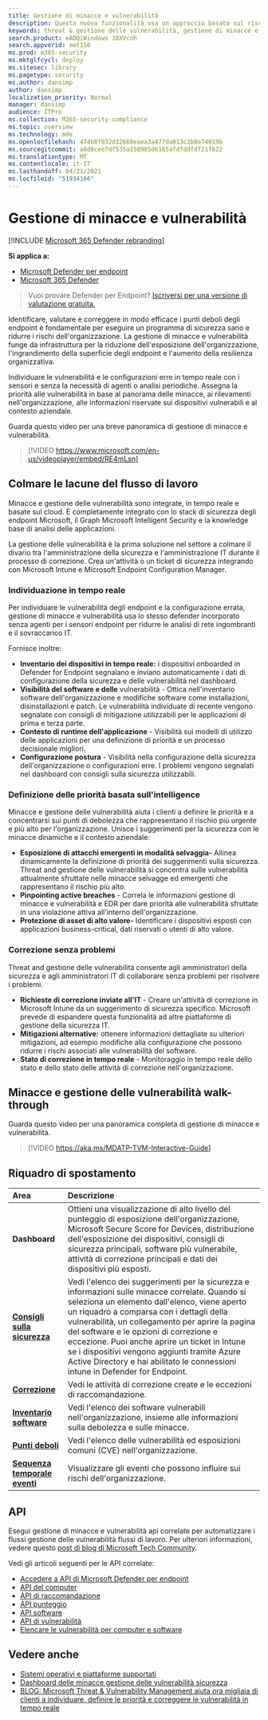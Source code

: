 ```yaml
---
title: Gestione di minacce e vulnerabilità
description: Questa nuova funzionalità usa un approccio basato sul rischio che cambia il gioco per l'individuazione, la definizione delle priorità e la correzione delle vulnerabilità degli endpoint e delle configurazioni erre.
keywords: threat & gestione delle vulnerabilità, gestione di minacce e vulnerabilità, Microsoft Defender for Endpoint TVM, Microsoft Defender for Endpoint-TVM, gestione delle vulnerabilità, valutazione delle vulnerabilità, analisi delle minacce e vulnerabilità, valutazione della configurazione sicura, Microsoft Defender for Endpoint, vulnerabilità degli endpoint, generazione successiva
search.product: eADQiWindows 10XVcnh
search.appverid: met150
ms.prod: m365-security
ms.mktglfcycl: deploy
ms.sitesec: library
ms.pagetype: security
ms.author: dansimp
author: dansimp
localization_priority: Normal
manager: dansimp
audience: ITPro
ms.collection: M365-security-compliance
ms.topic: overview
ms.technology: mde
ms.openlocfilehash: 474b8f032d32668eaea3a477da013c2b8e74019b
ms.sourcegitcommit: a8d8cee7df535a150985d6165afdfddfdf21f622
ms.translationtype: MT
ms.contentlocale: it-IT
ms.lasthandoff: 04/21/2021
ms.locfileid: "51934166"
---
```

# <a name="threat-and-vulnerability-management"></a>Gestione di minacce e vulnerabilità

[!INCLUDE [Microsoft 365 Defender rebranding](../../includes/microsoft-defender.md)]

**Si applica a:**
- [Microsoft Defender per endpoint](https://go.microsoft.com/fwlink/p/?linkid=2154037)
- [Microsoft 365 Defender](https://go.microsoft.com/fwlink/?linkid=2118804)


>Vuoi provare Defender per Endpoint? [Iscriversi per una versione di valutazione gratuita.](https://www.microsoft.com/microsoft-365/windows/microsoft-defender-atp?ocid=docs-wdatp-portaloverview-abovefoldlink)

Identificare, valutare e correggere in modo efficace i punti deboli degli endpoint è fondamentale per eseguire un programma di sicurezza sano e ridurre i rischi dell'organizzazione. La gestione di minacce e vulnerabilità funge da infrastruttura per la riduzione dell'esposizione dell'organizzazione, l'ingrandimento della superficie degli endpoint e l'aumento della resilienza organizzativa.

Individuare le vulnerabilità e le configurazioni erre in tempo reale con i sensori e senza la necessità di agenti o analisi periodiche. Assegna la priorità alle vulnerabilità in base al panorama delle minacce, ai rilevamenti nell'organizzazione, alle informazioni riservate sui dispositivi vulnerabili e al contesto aziendale.

Guarda questo video per una breve panoramica di gestione di minacce e vulnerabilità.

>[!VIDEO https://www.microsoft.com/en-us/videoplayer/embed/RE4mLsn]

## <a name="bridging-the-workflow-gaps"></a>Colmare le lacune del flusso di lavoro

Minacce e gestione delle vulnerabilità sono integrate, in tempo reale e basate sul cloud. È completamente integrato con lo stack di sicurezza degli endpoint Microsoft, il Graph Microsoft Intelligent Security e la knowledge base di analisi delle applicazioni.  

La gestione delle vulnerabilità è la prima soluzione nel settore a colmare il divario tra l'amministrazione della sicurezza e l'amministrazione IT durante il processo di correzione. Crea un'attività o un ticket di sicurezza integrando con Microsoft Intune e Microsoft Endpoint Configuration Manager.

### <a name="real-time-discovery"></a>Individuazione in tempo reale

Per individuare le vulnerabilità degli endpoint e la configurazione errata, gestione di minacce e vulnerabilità usa lo stesso defender incorporato senza agenti per i sensori endpoint per ridurre le analisi di rete ingombranti e il sovraccarico IT.

Fornisce inoltre:

- **Inventario dei dispositivi in tempo reale:** i dispositivi onboarded in Defender for Endpoint segnalano e inviano automaticamente i dati di configurazione della sicurezza e delle vulnerabilità nel dashboard.
- **Visibilità del software e delle** vulnerabilità - Ottica nell'inventario software dell'organizzazione e modifiche software come installazioni, disinstallazioni e patch. Le vulnerabilità individuate di recente vengono segnalate con consigli di mitigazione utilizzabili per le applicazioni di prima e terza parte.
- **Contesto di runtime dell'applicazione** - Visibilità sui modelli di utilizzo delle applicazioni per una definizione di priorità e un processo decisionale migliori.
- **Configurazione postura** - Visibilità nella configurazione della sicurezza dell'organizzazione o configurazioni erre. I problemi vengono segnalati nel dashboard con consigli sulla sicurezza utilizzabili.

### <a name="intelligence-driven-prioritization"></a>Definizione delle priorità basata sull'intelligence

Minacce e gestione delle vulnerabilità aiuta i clienti a definire le priorità e a concentrarsi sui punti di debolezza che rappresentano il rischio più urgente e più alto per l'organizzazione. Unisce i suggerimenti per la sicurezza con le minacce dinamiche e il contesto aziendale:

- **Esposizione di attacchi emergenti in modalità selvaggia-** Allinea dinamicamente la definizione di priorità dei suggerimenti sulla sicurezza. Threat and gestione delle vulnerabilità si concentra sulle vulnerabilità attualmente sfruttate nelle minacce selvagge ed emergenti che rappresentano il rischio più alto.
- **Pinpointing active breaches** - Correla le informazioni gestione di minacce e vulnerabilità e EDR per dare priorità alle vulnerabilità sfruttate in una violazione attiva all'interno dell'organizzazione.
- **Protezione di asset di alto valore-** Identificare i dispositivi esposti con applicazioni business-critical, dati riservati o utenti di alto valore.

### <a name="seamless-remediation"></a>Correzione senza problemi

Threat and gestione delle vulnerabilità consente agli amministratori della sicurezza e agli amministratori IT di collaborare senza problemi per risolvere i problemi.

- **Richieste di correzione inviate all'IT** - Creare un'attività di correzione in Microsoft Intune da un suggerimento di sicurezza specifico. Microsoft prevede di espandere questa funzionalità ad altre piattaforme di gestione della sicurezza IT.
- **Mitigazioni alternative:** ottenere informazioni dettagliate su ulteriori mitigazioni, ad esempio modifiche alla configurazione che possono ridurre i rischi associati alle vulnerabilità del software.
- **Stato di correzione in tempo reale** - Monitoraggio in tempo reale dello stato e dello stato delle attività di correzione nell'organizzazione.

## <a name="threat-and-vulnerability-management-walk-through"></a>Minacce e gestione delle vulnerabilità walk-through

Guarda questo video per una panoramica completa di gestione di minacce e vulnerabilità.

>[!VIDEO https://aka.ms/MDATP-TVM-Interactive-Guide]

## <a name="navigation-pane"></a>Riquadro di spostamento 

Area | Descrizione
:---|:---
**Dashboard**   | Ottieni una visualizzazione di alto livello del punteggio di esposizione dell'organizzazione, Microsoft Secure Score for Devices, distribuzione dell'esposizione dei dispositivi, consigli di sicurezza principali, software più vulnerabile, attività di correzione principali e dati dei dispositivi più esposti.
[**Consigli sulla sicurezza**](tvm-security-recommendation.md) | Vedi l'elenco dei suggerimenti per la sicurezza e informazioni sulle minacce correlate. Quando si seleziona un elemento dall'elenco, viene aperto un riquadro a comparsa con i dettagli della vulnerabilità, un collegamento per aprire la pagina del software e le opzioni di correzione e eccezione. Puoi anche aprire un ticket in Intune se i dispositivi vengono aggiunti tramite Azure Active Directory e hai abilitato le connessioni intune in Defender for Endpoint.
[**Correzione**](tvm-remediation.md) | Vedi le attività di correzione create e le eccezioni di raccomandazione.
[**Inventario software**](tvm-software-inventory.md) | Vedi l'elenco dei software vulnerabili nell'organizzazione, insieme alle informazioni sulla debolezza e sulle minacce.
[**Punti deboli**](tvm-weaknesses.md) | Vedi l'elenco delle vulnerabilità ed esposizioni comuni (CVE) nell'organizzazione.
[**Sequenza temporale eventi**](threat-and-vuln-mgt-event-timeline.md) | Visualizzare gli eventi che possono influire sui rischi dell'organizzazione.

## <a name="apis"></a>API

Esegui gestione di minacce e vulnerabilità api correlate per automatizzare i flussi gestione delle vulnerabilità flussi di lavoro. Per ulteriori informazioni, vedere questo [post di blog di Microsoft Tech Community](https://techcommunity.microsoft.com/t5/microsoft-defender-atp/threat-amp-vulnerability-management-apis-are-now-generally/ba-p/1304615).

Vedi gli articoli seguenti per le API correlate:

- [Accedere a API di Microsoft Defender per endpoint](exposed-apis-list.md)
- [API del computer](machine.md)
- [API di raccomandazione](vulnerability.md)
- [API punteggio](score.md)
- [API software](software.md)
- [API di vulnerabilità](vulnerability.md)
- [Elencare le vulnerabilità per computer e software](get-all-vulnerabilities-by-machines.md)

## <a name="see-also"></a>Vedere anche

- [Sistemi operativi e piattaforme supportati](tvm-supported-os.md)
- [Dashboard delle minacce gestione delle vulnerabilità sicurezza](tvm-dashboard-insights.md)
- [BLOG: Microsoft Threat & Vulnerability Management aiuta ora migliaia di clienti a individuare, definire le priorità e correggere le vulnerabilità in tempo reale](https://www.microsoft.com/security/blog/2019/07/02/microsofts-threat-vulnerability-management-now-helps-thousands-of-customers-to-discover-prioritize-and-remediate-vulnerabilities-in-real-time/)
